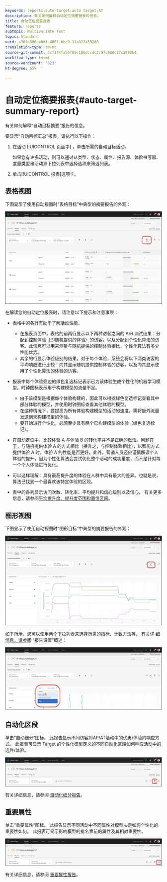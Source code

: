 ```yaml
---
keywords: reports;auto-target;auto target;AT
description: 有关如何解释自动定位摘要报表的信息。
title: 自动定位摘要报表
feature: reports
subtopic: Multivariate Test
topic: Standard
uuid: a30fa886-e8df-408f-bbc9-11a917a592d8
translation-type: tm+mt
source-git-commit: 3cf1f4fa56f86c106dccdc2c97c080c17c3982b4
workflow-type: tm+mt
source-wordcount: '623'
ht-degree: 65%

---
```



# 自动定位摘要报表{#auto-target-summary-report}

有关如何解释“自动目标摘要”报告的信息。

要显示“自动目标汇总”报表，请执行以下操作：

1. 在活动 [!UICONTROL 页面中] ，单击所需的自动目标活动。

   如果您有许多活动，则可以通过从类型、状态、属性、报告源、体验书写器、度量类型和活动源下拉列表中选择选项来筛选列表。

1. 单击[!UICONTROL 报表]选项卡。

## 表格视图

下图显示了使用自动视图时“表格目标”中典型的摘要报告的外观：

![自动目标表视图报告](/help/c-reports/assets/at-table-view.png)

在解读您的自动定位报表时，请注意以下提示和注意事项：

* 表格中的各行有助于了解活动性能。

   * 在报表页面中，表格的前两行显示以下两种访客之间的 A/B 测试结果：分配到控制体验（即随机提供的体验）的访客，以及分配到个性化算法的访客。此信息可以用来测量与随机提供的控制体验相比，个性化算法有多少性能优势。
   * 其余的行显示体验级别的结果。对于每个体验，系统会将以下两类访客的平均响应进行比较：向其显示随机提供控制体验的访客，以及向其显示使用了个性化算法的体验的访客。

* 报表中每个体验旁边的绿色复选标记表示已为该体验生成个性化的机器学习模型。时钟图标表示用于构建模型的流量不足。

   * 由于该模型是根据每个体验构建的，因此可以根据绿色复选标记查看其中部分体验的模型，并使用时钟图标查看其他体验的模型。
   * 在这种情况下，要提高为所有体验构建模型的活动的速度，需将额外流量发送到未构建模型的体验。
   * 要开始进行个性化，必须至少具有两个已构建模型的体验（绿色复选标记）。

* 在自动定位中，比较体验 A 与体验 B 的转化率并不是正确的做法。问题在于，与随机提供体验 A 的方式相比（换言之，与控制体验相比），以智能方式提供体验 A 时，体验 A 的性能是否更好。此外，营销人员还应谨慎解读个人体验的提升，因为个性化算法会尝试优化整个活动的成功量度，而不是针对每一个个人体验进行优化。
* 可以这样理解：具有最高提升度的体验在人群中具有最大的差异。也就是说，算法已找到一个最喜欢该特定体验的区段。
* 表中的各列显示访问次数、转化率、平均提升和信心级别以及信心。 有关更多信息，请参阅[平均提升度、提升度范围和置信区间](/help/c-reports/c-report-settings/average-lift-bounds-and-confidence-interval.md)。

## 图形视图

下图显示了使用自动视图时“图形目标”中典型的摘要报告的外观：

![自动目标图视图报告](/help/c-reports/assets/at-graph-view.png)

如下所示，您可以使用两个下拉列表来选择所需的指标、计数方法等。 有关详 [细信息，请参阅](/help/c-reports/c-report-settings/report-settings.md) “报告设置”概述：

![自动目标图视图报告](/help/c-reports/assets/at-graph-view-2.png)

## 自动化区段

单击“自动细分”图标。 此报告显示不同访客对AP/AT活动中的优惠/体验的响应方式。 此报表可显示 Target 的个性化模型定义的不同自动化区段如何响应活动中的选件/体验。

![自动细分图标](/help/c-reports/assets/icon-automated-sements.png)

有关详细信息，请参阅 [自动化细分报告](/help/c-reports/c-personalization-insights-reports/automated-segments-report.md)。

## 重要属性

单击“重要属性”图标。 此报告显示不同活动中不同属性对模型决定如何个性化的重要性如何。 此报表可显示影响模型的排名靠前的属性及其相对重要性。

![重要属性图标](/help/c-reports/assets/icon-important-attributes.png)

有关详细信息，请参阅 [重要属性报告](/help/c-reports/c-personalization-insights-reports/important-attributes-report.md)。
